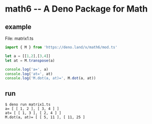 # math6 -- A Deno Package for Math

## example

File: matrix1.ts

```js
import { M } from 'https://deno.land/x/math6/mod.ts'

let a = [[1,2],[3,4]]
let at = M.transpose(a)

console.log('a=', a)
console.log('at=', at)
console.log('M.dot(a, at)=', M.dot(a, at))
```

## run

```
$ deno run matrix1.ts
a= [ [ 1, 2 ], [ 3, 4 ] ]
at= [ [ 1, 3 ], [ 2, 4 ] ]
M.dot(a, at)= [ [ 5, 11 ], [ 11, 25 ] 
```
